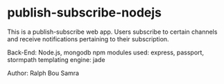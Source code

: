 publish-subscribe-nodejs
========================

This is a publish-subscribe web app. 
Users subscribe to certain channels and receive notifications pertaining to their subscription.

Back-End: Node.js, mongodb
npm modules used: express, passport, stormpath
templating engine: jade

Author: Ralph Bou Samra
